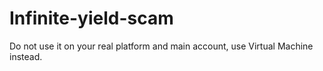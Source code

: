 # Infinite-yield-scam

Do not use it on your real platform and main account, use Virtual Machine instead.
